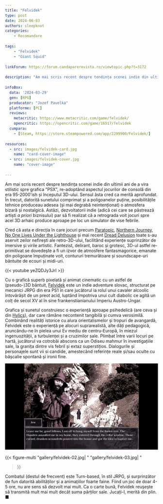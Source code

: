 ```yaml
---
title: "Felvidek"
type: post
date: 2024-06-03
authors: sleepknot
categories:
    - Recomandare

tags:
    - "Felvidek"
    - "Giant Squid"

linkForum: https://forum.candaparerevista.ro/viewtopic.php?t=3172

description: "Am mai scris recent despre tendința scenei indie din ultimii ani de a vira stilistic spre grafica PSX. Astăzi, dezvoltatorii indie par să fi realizat că a retrograda voit jocuri spre acel 3D arhaic produce aproape pe loc un simulator de vise febrile. Cu o grafică superb pixelată, Felvidek este un indie adventure slovac în care jucătorul ia rolul unui cavaler alcoolic întovărășit de un preot acid, luptând împotriva unui cult diabolic ce agită un colț de secol XV al în sine frankenstianianului Imperiu Austro-Ungar."

infoBox:
  data: '2024-03-29'
  gen: [RPG]
  producator: "Jozef Pavelka"
  platforme: [PC]
  reviews:
    metacritic: https://www.metacritic.com/game/felvidek/
    opencritic: https://opencritic.com/game/16517/felvidek
  cumpara:
    - [Steam, https://store.steampowered.com/app/2299900/Felvidek/]

resources:
  - src: images/felvidek-card.jpg
    name: "card-cover-image"
  - src: images/felvidek-cover.jpg
    name: "cover-image"

---
```


Am mai scris recent despre tendința scenei indie din ultimii ani de a vira stilistic spre grafica "PSX", re-adoptând aspectul jocurilor de consolă din era 95-2000'ish și începutul 3D-ului. Sensul ăsta cred ca merită aprofundat. În trecut, datorită sunetului comprimat și a poligoanelor puține, posibilitățile tehnice produceau adesea (și mai degrabă neintenționat) o atmosfera bizară și nostalgică. Astăzi, dezvoltatorii indie (adică cei care se păstrează artiști _a priori_ biznisului) par să fi realizat că a retrograda voit jocuri spre acel 3D arhaic produce aproape pe loc un simulator de vise febrile.

Cred că asta e direcția în care jocuri precum [Paratopic](https://store.steampowered.com/app/897030/Paratopic/), [Northern Journey](https://store.steampowered.com/app/1639790/Northern_Journey/), [No One Lives Under the Lighthouse](https://store.steampowered.com/app/1254370/No_one_lives_under_the_lighthouse_Directors_cut/) și mai recent [Dread Delusion](https://store.steampowered.com/app/1574240/Dread_Delusion/) toate s-au aservit zeilor nefirești ale retro-3D-ului, facilitând experiențe suprinzător de imersive și virile artistic. Fantezist, delirant, baroc și grotesc, 3D-ul astfel re-primitivat se dovedește a fi un izvor de atmosfere fantasmagorice, emanate din poligoane împuținate voit, contururi tremurătoare și soundscape-uri bântuite de ecouri și midi-uri.

{{< youtube yeZQDJy3JrI >}}

Cu o grafică superb pixelată și animat cinematic cu un astfel de (pseudo-)3D bântuit, [Felvidek](https://store.steampowered.com/app/2299900/Felvidek/) este un indie adventure slovac, structurat pe mecanici JRPG din era PS1 în care jucătorul ia rolul unui cavaler alcoolic întovărășit de un preot acid, luptând împotriva unui cult diabolic ce agită un colț de secol XV al în sine frankenstianianului Imperiu Austro-Ungar.

Grafica și sunetul construiesc o experiență aproape psihedelică (are ceva și din [Hylics](https://store.steampowered.com/app/397740/Hylics/)), dar care rămâne necontenit tangibilă și cumva verosimilă. Combinând realități istorice cu alura orientalismelor și tropuri de avangardă, Felvidek este o experiență pe alocuri suprarealistă, alte dăți pedagogică, aruncându-ne în pielea unui Ev mediu de centru-Europă, în miezul ingenuozității, a turbulenței și a cruzimilor sale. Plimbat între varii locuri pe hartă, jucătorul va cotrobăi abscons ca un Odiseu mahmur în investigațiile sale, la granița dintre vis febril și extaz superstițios. Dialogurile și personajele sunt vii si candide, amestecând referințe reale și/sau oculte cu bășcalie spontană și ironii fine.

![](gallery/felvidek-01.jpg)

{{< figure-multi
  "gallery/felvidek-02.jpg| "
  "gallery/felvidek-03.jpg| "
>}}

Combatul (destul de frecvent) este Turn-based, în stil JRPG, și surprinzător de fun datorită abilităților și a animațiilor foarte faine. Fiind un joc de doar 4-5 ore, nu are sens să dezvolt mai mult. Ca o carte bună, Felvidek reușește să transmită mult mai mult decât suma părților sale. Jucați-l, merită din plin. ■
